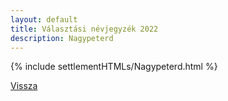 ```yaml
---
layout: default
title: Választási névjegyzék 2022
description: Nagypeterd
---
```


{% include settlementHTMLs/Nagypeterd.html %}

[Vissza](./)